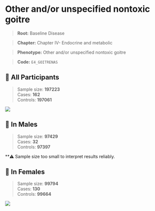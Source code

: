 # Other and/or unspecified nontoxic goitre

> **Root:** Baseline Disease  

> **Chapter:** Chapter IV- Endocrine and metabolic  

> **Phenotype:** Other and/or unspecified nontoxic goitre  

> **Code:** `E4_GOITRENAS`

## 🧪 All Participants  
> Sample size: **197223**  
> Cases: **162**  
> Controls: **197061**
<img src="/Disease/Figures/ALL/Baseline/E4_GOITRENAS.png"/>
<CsvTable src="/Disease_Data/ALL/Baseline/LG_E4_GOITRENAS.csv" label="🔍 View full results" />

## 👨 In Males  
> Sample size: **97429**  
> Cases: **32**  
> Controls: **97397**

**⚠️ Sample size too small to interpret results reliably.

## 👩 In Females  
> Sample size: **99794**  
> Cases: **130**  
> Controls: **99664**
<img src="/Disease/Figures/Female/Baseline/E4_GOITRENAS.png"/>
<CsvTable src="/Disease_Data/Female/Baseline/LG_E4_GOITRENAS.csv" label="🔍 View full results" />

